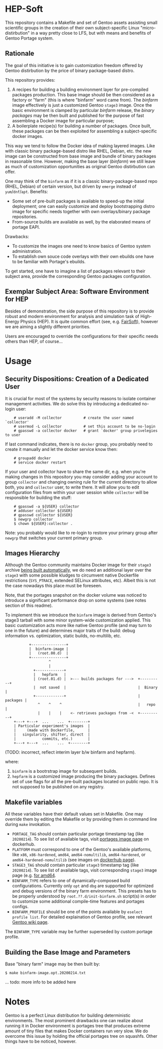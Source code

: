 # HEP-Soft

This repository contains a Makefile and set of Gentoo assets assisting small
scientific groups in the creation of their own subject-specific Linux
"micro-distirbution" in a way pretty close to LFS, but with means and benefits
of Gentoo Portage system.

## Rationale

The goal of this initiative is to gain customization freedom offered by Gentoo
distirbution by the price of binary package-based distro. 

This repository provides:

1. A recipes for building a building environment layer for pre-compiled
packages production. This base image should be then considered as a factory or
"farm" (this is where "binfarm" word
came from). The _binfarm_ image effectively is just a customized
Gentoo `stage3` image. Once the basic environment is clamped by particular
_binfarm_ release, the _binary packages_ may be then built and published for
the purpose of fast assembling a Docker image for particular purpose;
2. A boilerplate recipe(s) for building a number of packages. Once built, these
packages can be then exploited for assembling a subject-specific docker images.

This way we tend to follow the Docker idea of making layered images. Like with
classic binary package-based distro like RHEL, Debian, etc. the new image
can be constructed from base image and bundle of binary packages in reasonable
time. However, making the base layer (_binfarm_) we still leave as much of
customization opportunities as original Gentoo distirbution can offer.

One may think of the `binfarm` as if it is a classic binary-package-based
repo (RHEL, Debian) of certain version, but driven by `emerge` instead of
`yum`/`dnf`/`apt`. Benefits:

* Some set of pre-built packages is available to speed-up the initial
deployment; one can easily customize and deploy bootstrapping distro image
for specific needs together with own overlays/binary package repositories.
* From-source builds are available as well, by the elaborated means of portage
EAPI.

Drawbacks:

* To customize the images one need to know basics of Gentoo system
administration.
* To establish own souce code overlays with their own ebuilds one have to
be familiar with Portage's ebuilds.

To get started, one have to imagine a list of packages relevant to their
subject area, provide the corresponding Gentoo packages configuration.

## Exemplar Subject Area: Software Environment for HEP

Besides of demonstration, the side purpose of this repository is to provide
robust and modern environment for analysis and simulation task of High-Energy
Physics (HEP). It is quite common
effort (see, e.g. [FairSoft](https://github.com/FairRootGroup/FairSoft)),
however we are aiming a slightly different priorities.

Users are encouraged to override the configurations for their specific needs
others than HEP, of course...

# Usage

## Security Dispositions: Creation of a Dedicated User

It is crucial for most of the systems by security reasons to isolate container
management activities. We do solve this by introducing a dedicated no-login
user:

        # useradd -M collector          # create the user named `collector'
        # usermod -L collector          # set this account to be no-login
        # gpasswd -a collector docker   # grant `docker' group privelegies to user

If last command indicates, there is no `docker` group, you probably need to
create it manually and let the docker service know then:

        # groupadd docker
        # service docker restart

If your user and collector have to share the same dir, e.g. when you're making
changes in this repository you may consider adding your account to group
`collector` and changing owning rule for the current directory to allow both,
you and `collector` user, to write there. It will allow you to edit
configuration files from within your user session while `collector` will be
responsible for building the stuff:

        # gpasswd -a ${USER} collector
        # adduser collector ${USER}
        # gpasswd collector ${USER}
        $ newgrp collector
        $ chown ${USER}:collector .

Note: you probably would like to re-login to restore your primary group after
`newgrp` that switches your current primary group.

## Images Hierarchy

Although the Gentoo community maintains Docker image for their `stage3` archive
[being built automatically](https://github.com/gentoo/gentoo-docker-images),
we do need an additional layer over the `stage3` with some possible kludges to
circumvent native Dockerfile restrictions (`SYS_PTRACE`, extended SELinux
attributes, etc). Albeit this is not the case nowadays this place must be
foreseen.

Note, that the portages snapshot on the docker volume was noticed to introduce a
significant performance drop on some systems (see notes section of this readme).

To implement this we introduce the `binfarm` image is derived from
Gentoo's stage3 tarball with some minor system-wide customization applied.
This basic customization acts more like native Gentoo profile (and may turn to
one in the future) and determines major traits of the build: debug information
vs. optimization, static builds, no-multilib, etc.

               +----------------+
               |  binfarm-image |
               |   (root.00.d)  |
               +----------------+
                        ^
                        |
                 +-------------+
                 |   hepfarm   |
                 | (root.01.d) |  >--- builds packages for --->  +----------+
                 |  not saved  |                                 |  Binary  |
                 +-------------+                                 | packages |
                   ^    ^    ^                                   |   repo   |
                   |    |    |    <- retrieves packages from -<  +----------+
        +---+ +---+  ...    ...  +--------+
        | Particular experiment's images  |
        |     (made with Dockerfile,      |
        |   singularity, shifter, direct  |
        |            commits, etc.)       |
        +---+ +---+  ...    ...  +--------+

(TODO: incorrect, reflect interim layer b/w binfarm and hepfarm).

where:

1. `binfarm` is a bootrstrap image for subsequent builds.
2. `hepfarm` is a customized image producing the binary packages. Defines
set of use flags for all the pre-built packages located on public repo. It is
not supposed to be published on any registry.

## Makefile variables

All these variables have their default values set in Makefile. One may override
them by editing the Makefile or by providing them in command line during `make`
invokation.

* `PORTAGE_TAG` should contain particular portage timestamp tag
(like `20200214`). To see list of available tags, visit
[portages image page](https://hub.docker.com/r/gentoo/portage/tags) on dockerhub.
* `PLATFORM` must correspond to one of the Gentoo's available platforms, like
`x86`, `x86-hardened`, `amd64`, `amd64-nomultilib`, `amd64-hardened`, or
`amd64-hardened-nomultilib` (see images on [dockerhub page](https://hub.docker.com/u/gentoo)).
* `STAGE3_TAG` should contain particular `stage3` timestamp tag
(like `20200214`). To see list of available tags, visit corresponding
`stage3` image page (e.g. [for amd64](https://hub.docker.com/r/gentoo/stage3-amd64/tags).
* `BINFARM_TYPE` refers to one of dynamically-composed build configurations.
Currently only `opt` and `dbg` are supported for optimized and debug versions
of the binary farm environment. This presets has to be properly understood by
`root.??.d/init-binfarm.sh` script(s) in order to customize some additional
compile-time features and portages configs.
* `BINFARM_PROFILE` should be one of the points available by
`eselect profile list`. For detailed explaination of Gentoo profile, see
relevant [Gentoo wiki page](https://wiki.gentoo.org/wiki/Profile_(Portage)).

The `BINFARM_TYPE` variable may be further superseded by custom portage
profile.

## Building the Base Image and Parameters

Base "binary farm" image may be then built by:

    $ make binfarm-image.opt.20200214.txt

... todo: more info to be added here

# Notes

Gentoo is a perfect Linux distribution for building deterministic environments.
The most prominent drawbacks one can realize about running it in Docker
environment is portages tree that produces extreme amount of tiny files that
makes Docker containers run very slow. We do overcome this issue by holding
the official portages tree on squashfs. Other things have to be noticed,
however.

